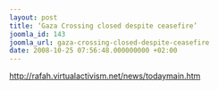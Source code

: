 ```yaml
---
layout: post
title: ‘Gaza Crossing closed despite ceasefire’
joomla_id: 143
joomla_url: gaza-crossing-closed-despite-ceasefire
date: 2008-10-25 07:56:48.000000000 +02:00
---
```

<p><a href="http://rafah.virtualactivism.net/news/todaymain.htm">http://rafah.virtualactivism.net/news/todaymain.htm</a></p>
